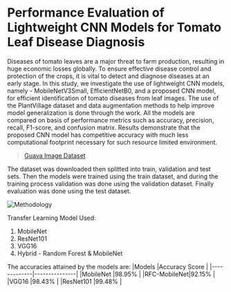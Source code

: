 # Performance Evaluation of Lightweight CNN Models for Tomato Leaf Disease Diagnosis

Diseases of tomato leaves are a major threat to farm production, resulting in huge economic losses globally. To ensure effective disease control and protection of the crops, it is vital to detect and diagnose diseases at an early stage. In this study, we investigate the use of lightweight CNN models, namely - MobileNetV3Small, EfficientNetB0, and a proposed CNN model, for efficient identification of tomato diseases from leaf images. The use of the PlantVillage dataset and data augmentation methods to help improve model generalization is done through the work. All the models are compared on basis of performance metrics such as accuracy, precision, recall, F1-score, and confusion matrix. Results demonstrate that the proposed CNN model has competitive accuracy with much less computational footprint necessary for such resource limited environment.

> [Guava Image Dataset](https://www.kaggle.com/datasets/asadullahgalib/guava-disease-dataset/data)

The dataset was downloaded then splitted into train, validation and test sets. Then the models were trained using the train dataset, and during the training process validation was done using the validation dataset. Finally evaluation was done using the test dataset.

![Methodology](https://github.com/user-attachments/assets/de7e2e3b-a723-48fc-99f1-473a034bce92)



Transfer Learning Model Used:
1. MobileNet
2. ResNet101
3. VGG16
4. Hybrid - Random Forest & MobileNet

The accuracies attained by the models are:
|Models       |Accuracy Score |
|-------------|---------------|
|MobileNet    |98.95%         |
|RFC-MobileNet|92.15%         |
|VGG16        |98.43%         |
|ResNet101    |99.48%         |
